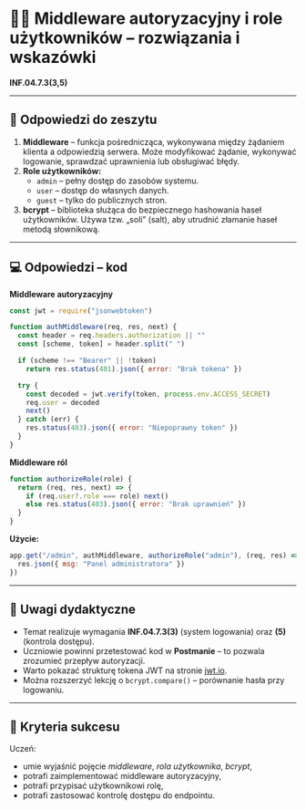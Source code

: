 # 🧑‍🏫 Middleware autoryzacyjny i role użytkowników – rozwiązania i wskazówki  
**INF.04.7.3(3,5)**

---

## 💬 Odpowiedzi do zeszytu
1. **Middleware** – funkcja pośrednicząca, wykonywana między żądaniem klienta a odpowiedzią serwera. Może modyfikować żądanie, wykonywać logowanie, sprawdzać uprawnienia lub obsługiwać błędy.  
2. **Role użytkowników:**
   - `admin` – pełny dostęp do zasobów systemu.  
   - `user` – dostęp do własnych danych.  
   - `guest` – tylko do publicznych stron.  
3. **bcrypt** – biblioteka służąca do bezpiecznego hashowania haseł użytkowników. Używa tzw. „soli” (salt), aby utrudnić złamanie haseł metodą słownikową.

---

## 💻 Odpowiedzi – kod

**Middleware autoryzacyjny**
```js
const jwt = require("jsonwebtoken")

function authMiddleware(req, res, next) {
  const header = req.headers.authorization || ""
  const [scheme, token] = header.split(" ")

  if (scheme !== "Bearer" || !token)
    return res.status(401).json({ error: "Brak tokena" })

  try {
    const decoded = jwt.verify(token, process.env.ACCESS_SECRET)
    req.user = decoded
    next()
  } catch (err) {
    res.status(403).json({ error: "Niepoprawny token" })
  }
}
```

**Middleware ról**
```js
function authorizeRole(role) {
  return (req, res, next) => {
    if (req.user?.role === role) next()
    else res.status(403).json({ error: "Brak uprawnień" })
  }
}
```

**Użycie:**
```js
app.get("/admin", authMiddleware, authorizeRole("admin"), (req, res) => {
  res.json({ msg: "Panel administratora" })
})
```

---

## 🧾 Uwagi dydaktyczne
- Temat realizuje wymagania **INF.04.7.3(3)** (system logowania) oraz **(5)** (kontrola dostępu).  
- Uczniowie powinni przetestować kod w **Postmanie** – to pozwala zrozumieć przepływ autoryzacji.  
- Warto pokazać strukturę tokena JWT na stronie [jwt.io](https://jwt.io).  
- Można rozszerzyć lekcję o `bcrypt.compare()` – porównanie hasła przy logowaniu.

---

## 🏁 Kryteria sukcesu
Uczeń:
- umie wyjaśnić pojęcie *middleware*, *rola użytkownika*, *bcrypt*,  
- potrafi zaimplementować middleware autoryzacyjny,  
- potrafi przypisać użytkownikowi rolę,  
- potrafi zastosować kontrolę dostępu do endpointu.
